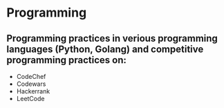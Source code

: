 # Programming
## Programming practices in verious programming languages (Python, Golang) and competitive programming practices on:

* CodeChef
* Codewars
* Hackerrank
* LeetCode

